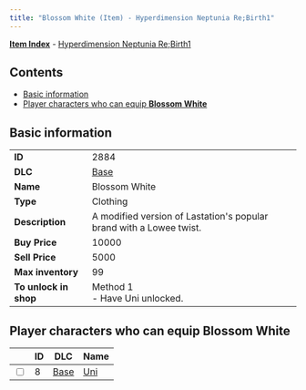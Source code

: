 ```yaml
---
title: "Blossom White (Item) - Hyperdimension Neptunia Re;Birth1"
---
```


[**Item Index**](/neptunia/rb1/item/index.html) - [Hyperdimension Neptunia Re;Birth1](/neptunia/rb1)

## Contents

- [Basic information](#basic-information)
- [Player characters who can equip **Blossom White**](#player-characters-who-can-equip-blossom-white)

## Basic information

|   |   |
| -- | -- |
| **ID** | 2884 |
| **DLC** | [Base](/neptunia/rb1/dlc/1-base.html) |
| **Name** | Blossom White |
| **Type** | Clothing |
| **Description** | A modified version of Lastation's popular brand with a Lowee twist. |
| **Buy Price** | 10000 |
| **Sell Price** | 5000 |
| **Max inventory** | 99 |
| **To unlock in shop** | Method 1<br />- Have Uni unlocked. |


## Player characters who can equip **Blossom White**

|    | ID | DLC | Name |
| -- | -- | --- | ---- |
| <input type="checkbox" id="rb1-player-1-8" class="trackbox" /> | 8 | [Base](/neptunia/rb1/dlc/1-base.html) | [Uni](/neptunia/rb1/player/1-8-uni.html) |
